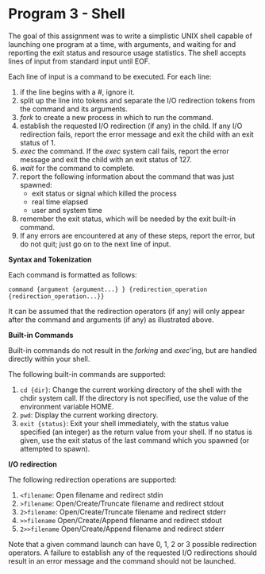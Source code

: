 # Program 3 - Shell

The goal of this assignment was to write a simplistic UNIX shell capable of launching one program at a time, with arguments, and waiting for and reporting the 
exit status and resource usage statistics. The shell accepts lines of input from standard input until EOF. 

Each line of input is a command to be executed. For each line:
1) if the line begins with a #, ignore it.
2) split up the line into tokens and separate the I/O redirection tokens from the command and its arguments.
3) _fork_ to create a new process in which to run the command.
4) establish the requested I/O redirection (if any) in the child. If any I/O redirection fails, report the error message and exit the child with an exit status of 1.
5) _exec_ the command. If the _exec_ system call fails, report the error message and exit the child with an exit status of 127.
6) _wait_ for the command to complete.
7) report the following information about the command that was just spawned: 
    - exit status or signal which killed the process
    - real time elapsed
    - user and system time
8) remember the exit status, which will be needed by the exit built-in command.
9) If any errors are encountered at any of these steps, report the error, but do not quit; just go on to the next line of input.


**Syntax and Tokenization**

Each command is formatted as follows:

```command {argument {argument...} } {redirection_operation {redirection_operation...}}```

It can be assumed that the redirection operators (if any) will only appear after the command and arguments (if any) as illustrated above. 

**Built-in Commands**

Built-in commands do not result in the _forking_ and _exec_’ing, but are handled directly within your shell. 

The following built-in commands are supported:

1) ```cd {dir}```: Change the current working directory of the shell with the chdir system call. If the directory is not specified, use the value of the environment variable HOME.
2) ```pwd```: Display the current working directory.
3) ```exit {status}```: Exit your shell immediately, with the status value specified (an integer) as the return value from your shell. If no status is given, use the exit status of the last command which you spawned (or attempted to spawn). 

**I/O redirection**

The following redirection operations are supported:

1) ```<filename```: Open filename and redirect stdin
2) ```>filename```: Open/Create/Truncate filename and redirect stdout
3) ```2>filename```: Open/Create/Truncate filename and redirect stderr
4) ```>>filename``` Open/Create/Append filename and redirect stdout
5) ```2>>filename``` Open/Create/Append filename and redirect stderr

Note that a given command launch can have 0, 1, 2 or 3 possible redirection operators. 
A failure to establish any of the requested I/O redirections should result in an error message and the command should not be launched. 

